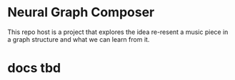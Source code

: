 # Neural Graph Composer

This repo host is a project that explores the idea re-resent a music piece in a 
graph structure and what we can learn from it.

# docs tbd